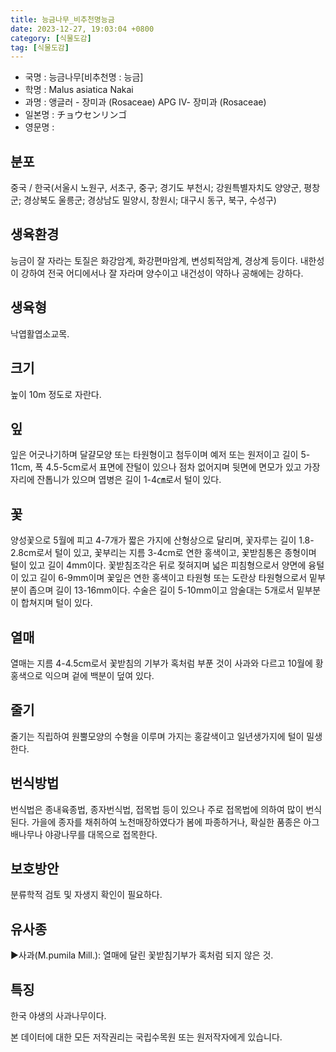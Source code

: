 ```yaml
---
title: 능금나무_비추천명능금
date: 2023-12-27, 19:03:04 +0800
category: [식물도감]
tag: [식물도감]
---
```




- 국명 : 능금나무[비추천명 : 능금]
- 학명 : Malus asiatica Nakai
- 과명 : 앵글러 - 장미과 (Rosaceae) APG Ⅳ- 장미과 (Rosaceae)
- 일본명 : チョウセンリンゴ
- 영문명 : 


## 분포
중국 / 한국(서울시 노원구, 서초구, 중구; 경기도 부천시; 강원특별자치도 양양군, 평창군; 경상북도 울릉군; 경상남도 밀양시, 창원시; 대구시 동구, 북구, 수성구) 
## 생육환경
능금이 잘 자라는 토질은 화강암계, 화강편마암계, 변성퇴적암계, 경상계 등이다. 내한성이 강하여 전국 어디에서나 잘 자라며 양수이고 내건성이 약하나 공해에는 강하다.
## 생육형
낙엽활엽소교목.
## 크기
높이 10m 정도로 자란다.
## 잎
잎은 어긋나기하며 달걀모양 또는 타원형이고 첨두이며 예저 또는 원저이고 길이 5-11cm, 폭 4.5-5cm로서 표면에 잔털이 있으나 점차 없어지며 뒷면에 면모가 있고 가장자리에 잔톱니가 있으며 엽병은 길이 1-4㎝로서 털이 있다.
## 꽃
양성꽃으로 5월에 피고 4-7개가 짧은 가지에 산형상으로 달리며, 꽃자루는 길이 1.8-2.8cm로서 털이 있고, 꽃부리는 지름 3-4cm로 연한 홍색이고, 꽃받침통은 종형이며 털이 있고 길이 4mm이다. 꽃받침조각은 뒤로 젖혀지며 넓은 피침형으로서 양면에 융털이 있고 길이 6-9mm이며 꽃잎은 연한 홍색이고 타원형 또는 도란상 타원형으로서 밑부분이 좁으며 길이 13-16mm이다. 수술은 길이 5-10mm이고 암술대는 5개로서 밑부분이 합쳐지며 털이 있다.
## 열매
열매는 지름 4-4.5cm로서 꽃받침의 기부가 혹처럼 부푼 것이 사과와 다르고 10월에 황홍색으로 익으며 겉에 백분이 덮여 있다.
## 줄기
줄기는 직립하여 원뿔모양의 수형을 이루며 가지는 홍갈색이고 일년생가지에 털이 밀생한다.
## 번식방법
번식법은 종내육종법, 종자번식법, 접목법 등이 있으나 주로 접목법에 의하여 많이 번식된다. 가을에 종자를  채취하여 노천매장하였다가 봄에 파종하거나, 확실한 품종은 아그배나무나 야광나무를 대목으로 접목한다.
## 보호방안
분류학적 검토 및 자생지 확인이 필요하다.
## 유사종
▶사과(M.pumila Mill.): 열매에 달린 꽃받침기부가 혹처럼 되지 않은 것.
## 특징
한국 야생의 사과나무이다.






본 데이터에 대한 모든 저작권리는 국립수목원 또는 원저작자에게 있습니다.
